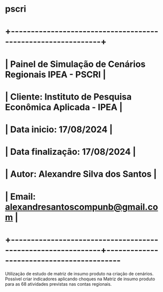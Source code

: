 # pscri
# +-------------------------------------------------------------+
# | Painel de Simulação de Cenários Regionais IPEA - PSCRI      |
# | Cliente: Instituto de Pesquisa Econômica Aplicada - IPEA    |
# | Data inicio: 17/08/2024                                     |
# | Data finalização: 17/08/2024                                |
# | Autor: Alexandre Silva dos Santos                           |
# | Email: alexandresantoscompunb@gmail.com                     |
# +-------------------------------------------------------------+------------------------------------------

Utilização de estudo de matriz de insumo produto na criação de cenários. Possível criar indicadores aplicando choques na 
Matriz de insumo produto para as 68 atividades previstas nas contas regionais. 
